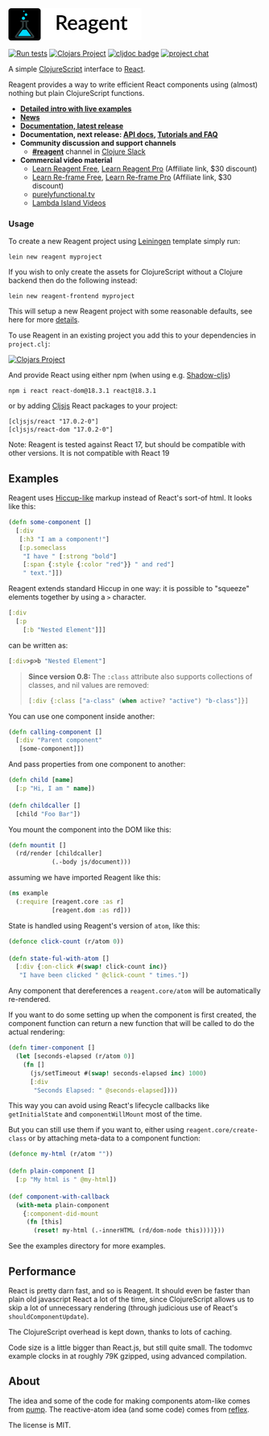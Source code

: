 <img src="logo/logo-text.png" width="264px" alt="Reagent">

[![Run tests](https://github.com/reagent-project/reagent/actions/workflows/clojure.yml/badge.svg)](https://github.com/reagent-project/reagent/actions/workflows/clojure.yml)
[![Clojars Project](https://img.shields.io/clojars/v/reagent.svg)](https://clojars.org/reagent)
[![cljdoc badge](https://cljdoc.org/badge/reagent/reagent)](https://cljdoc.org/d/reagent/reagent/CURRENT)
[![project chat](https://img.shields.io/badge/slack-join_chat-brightgreen.svg)](https://clojurians.slack.com/archives/C0620C0C8)

A simple [ClojureScript](http://github.com/clojure/clojurescript) interface to [React](https://reactjs.org/).

Reagent provides a way to write efficient React components using (almost) nothing but plain ClojureScript functions.

  * **[Detailed intro with live examples](http://reagent-project.github.io/)**
  * **[News](http://reagent-project.github.io/news/index.html)**
  * **[Documentation, latest release](https://cljdoc.org/d/reagent/reagent/CURRENT)**
  * **Documentation, next release: [API docs](http://reagent-project.github.io/docs/master/), [Tutorials and FAQ](https://github.com/reagent-project/reagent/tree/master/doc)**
  * **Community discussion and support channels**
    * **[#reagent](https://clojurians.slack.com/messages/reagent/)** channel in [Clojure Slack](http://clojurians.net/)
  * **Commercial video material**
    * [Learn Reagent Free](https://www.jacekschae.com/learn-reagent-free/tycit?coupon=REAGENT), [Learn Reagent Pro](https://www.jacekschae.com/learn-reagent-pro/tycit?coupon=REAGENT) (Affiliate link, $30 discount)
    * [Learn Re-frame Free](https://www.jacekschae.com/learn-re-frame-free/tycit?coupon=REAGENT), [Learn Re-frame Pro](https://www.jacekschae.com/learn-re-frame-pro/tycit?coupon=REAGENT) (Affiliate link, $30 discount)
    * [purelyfunctional.tv ](https://purelyfunctional.tv/guide/reagent/)
    * [Lambda Island Videos](https://lambdaisland.com/collections/react-reagent-re-frame)

### Usage

To create a new Reagent project using [Leiningen](http://leiningen.org/) template simply run:

    lein new reagent myproject

If you wish to only create the assets for ClojureScript without a Clojure backend then do the following instead:

    lein new reagent-frontend myproject

This will setup a new Reagent project with some reasonable defaults, see here for more [details](https://github.com/reagent-project/reagent-template).

To use Reagent in an existing project you add this to your dependencies in `project.clj`:

[![Clojars Project](http://clojars.org/reagent/latest-version.svg)](http://clojars.org/reagent) <br>

And provide React using either npm (when using e.g. [Shadow-cljs](https://shadow-cljs.github.io/docs/UsersGuide.html))

```
npm i react react-dom@18.3.1 react@18.3.1
```

or by adding [Cljsjs](http://cljsjs.github.io/) React packages to your project:

```
[cljsjs/react "17.0.2-0"]
[cljsjs/react-dom "17.0.2-0"]
```

Note: Reagent is tested against React 17, but should be compatible with other
versions. It is not compatible with React 19

## Examples

Reagent uses [Hiccup-like](https://github.com/weavejester/hiccup) markup instead of React's sort-of html. It looks like this:

```clj
(defn some-component []
  [:div
   [:h3 "I am a component!"]
   [:p.someclass
    "I have " [:strong "bold"]
    [:span {:style {:color "red"}} " and red"]
    " text."]])
```

Reagent extends standard Hiccup in one way: it is possible to "squeeze" elements together by using a `>` character.

```clj
[:div
  [:p
    [:b "Nested Element"]]]
```

can be written as:

```clj
[:div>p>b "Nested Element"]
```

> **Since version 0.8:** The `:class` attribute also supports collections of classes, and nil values are removed:
>
> ```clj
> [:div {:class ["a-class" (when active? "active") "b-class"]}]
> ```

You can use one component inside another:

```clj
(defn calling-component []
  [:div "Parent component"
   [some-component]])
```

And pass properties from one component to another:

```clj
(defn child [name]
  [:p "Hi, I am " name])

(defn childcaller []
  [child "Foo Bar"])
```

You mount the component into the DOM like this:

```clj
(defn mountit []
  (rd/render [childcaller]
            (.-body js/document)))
```

assuming we have imported Reagent like this:

```clj
(ns example
  (:require [reagent.core :as r]
            [reagent.dom :as rd]))
```

State is handled using Reagent's version of `atom`, like this:

```clj
(defonce click-count (r/atom 0))

(defn state-ful-with-atom []
  [:div {:on-click #(swap! click-count inc)}
   "I have been clicked " @click-count " times."])
```

Any component that dereferences a `reagent.core/atom` will be automatically re-rendered.

If you want to do some setting up when the component is first created, the component function can return a new function that will be called to do the actual rendering:

```clj
(defn timer-component []
  (let [seconds-elapsed (r/atom 0)]
    (fn []
      (js/setTimeout #(swap! seconds-elapsed inc) 1000)
      [:div
       "Seconds Elapsed: " @seconds-elapsed])))
```

This way you can avoid using React's lifecycle callbacks like `getInitialState` and `componentWillMount` most of the time.

But you can still use them if you want to, either using `reagent.core/create-class` or by attaching meta-data to a component function:

```clj
(defonce my-html (r/atom ""))

(defn plain-component []
  [:p "My html is " @my-html])

(def component-with-callback
  (with-meta plain-component
    {:component-did-mount
     (fn [this]
       (reset! my-html (.-innerHTML (rd/dom-node this))))}))
```

See the examples directory for more examples.


## Performance

React is pretty darn fast, and so is Reagent. It should even be faster than plain old javascript React a lot of the time, since ClojureScript allows us to skip a lot of unnecessary rendering (through judicious use of React's `shouldComponentUpdate`).

The ClojureScript overhead is kept down, thanks to lots of caching.

Code size is a little bigger than React.js, but still quite small. The todomvc example clocks in at roughly 79K gzipped, using advanced compilation.

## About

The idea and some of the code for making components atom-like comes from [pump](https://github.com/piranha/pump).
The reactive-atom idea (and some code) comes from [reflex](https://github.com/lynaghk/reflex).

The license is MIT.
